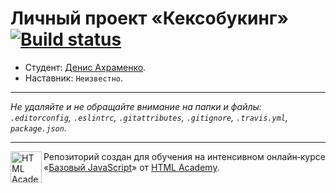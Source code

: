 # Личный проект «Кексобукинг» [![Build status][travis-image]][travis-url]

* Студент: [Денис Ахраменко](https://up.htmlacademy.ru/javascript/11/user/340535).
* Наставник: `Неизвестно`.

---

_Не удаляйте и не обращайте внимание на папки и файлы:_<br>
_`.editorconfig`, `.eslintrc`, `.gitattributes`, `.gitignore`, `.travis.yml`, `package.json`._

---

<a href="https://htmlacademy.ru/intensive/javascript"><img align="left" width="50" height="50" title="HTML Academy" src="https://up.htmlacademy.ru/static/img/intensive/javascript/logo-for-github.svg"></a>

Репозиторий создан для обучения на интенсивном онлайн‑курсе «[Базовый JavaScript](https://htmlacademy.ru/intensive/javascript)» от [HTML Academy](https://htmlacademy.ru).

[travis-image]: https://travis-ci.org/htmlacademy-javascript/340535-keksobooking.svg?branch=master
[travis-url]: https://travis-ci.org/htmlacademy-javascript/340535-keksobooking
